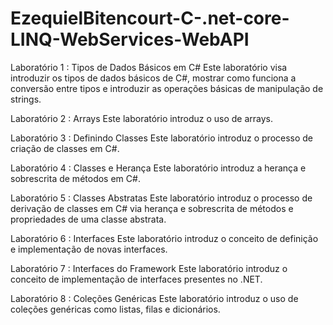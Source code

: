 # EzequielBitencourt-C-.net-core-LINQ-WebServices-WebAPI

Laboratório 1 :  Tipos de Dados Básicos em C#
Este laboratório visa introduzir os tipos de dados básicos de C#, mostrar como funciona a
conversão entre tipos e introduzir as operações básicas de manipulação de strings.

Laboratório 2 : Arrays
Este laboratório introduz o uso de arrays.

Laboratório 3 : Definindo Classes
Este laboratório introduz o processo de criação de classes em C#.

Laboratório 4 : Classes e Herança
Este laboratório introduz a herança e sobrescrita de métodos em C#.

Laboratório 5 : Classes Abstratas
Este laboratório introduz o processo de derivação de classes em C# via herança e sobrescrita de
métodos e propriedades de uma classe abstrata.

Laboratório 6 : Interfaces
Este laboratório introduz o conceito de definição e implementação de novas interfaces.

Laboratório 7 : Interfaces do Framework
Este laboratório introduz o conceito de implementação de interfaces presentes no .NET.

Laboratório 8 : Coleções Genéricas
Este laboratório introduz o uso de coleções genéricas como listas, filas e
dicionários.